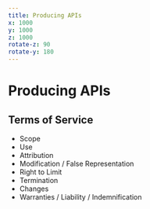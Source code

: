 ```yaml
---
title: Producing APIs
x: 1000
y: 1000
z: 1000
rotate-z: 90
rotate-y: 180
---
```


# Producing APIs

## Terms of Service

* Scope
* Use
* Attribution
* Modification / False Representation
* Right to Limit
* Termination
* Changes
* Warranties / Liability / Indemnification